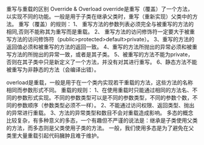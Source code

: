重写与重载的区别
Override & Overload
override是重写（覆盖）了一个方法，以实现不同的功能。一般是用于子类在继承父类时，重写（重新实现）父类中的方法。
重写（覆盖）的规则：
1、	重写方法的参数列表必须完全与被重写的方法的相同,否则不能称其为重写而是重载。
2、	重写方法的访问修饰符一定要大于被重写方法的访问修饰符（public>protected>default>private）。
   3、重写的方法的返回值必须和被重写的方法的返回一致。
   4、重写的方法所抛出的异常必须和被重写方法的所抛出的异常一致，或者是其子类。
   5、被重写的方法不能为private，否则在其子类中只是新定义了一个方法，并没有对其进行重写。
   6、静态方法不能被重写为非静态的方法（会编译出错）。

overload是重载，一般是用于在一个类内实现若干重载的方法，这些方法的名称相同而参数形式不同。
重载的规则：
   1、在使用重载时只能通过相同的方法名、不同的参数形式实现。不同的参数类型可以是不同的参数类型，不同的参数个数，不同的参数顺序（参数类型必须不一样）。
   2、不能通过访问权限、返回类型、抛出的异常进行重载。
   3、方法的异常类型和数目不会对重载造成影响。
多态的概念比较复杂，有多种意义的多态，一个有趣但不严谨的说法是：继承是子类使用父类的方法，而多态则是父类使用子类的方法。
一般，我们使用多态是为了避免在父类里大量重载引起代码臃肿且难于维护。


